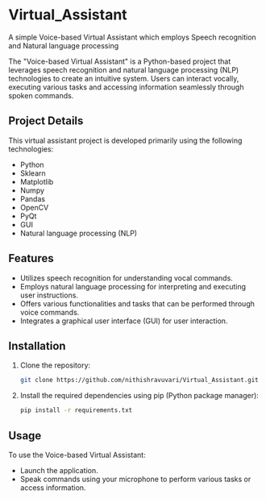 # Virtual_Assistant
A simple Voice-based Virtual Assistant which employs Speech recognition and Natural language processing


The "Voice-based Virtual Assistant" is a Python-based project that leverages speech recognition and natural language processing (NLP) technologies to create an intuitive system. Users can interact vocally, executing various tasks and accessing information seamlessly through spoken commands.

## Project Details

This virtual assistant project is developed primarily using the following technologies:

- Python
- Sklearn
- Matplotlib
- Numpy
- Pandas
- OpenCV
- PyQt
- GUI
- Natural language processing (NLP)

## Features

- Utilizes speech recognition for understanding vocal commands.
- Employs natural language processing for interpreting and executing user instructions.
- Offers various functionalities and tasks that can be performed through voice commands.
- Integrates a graphical user interface (GUI) for user interaction.

## Installation

1. Clone the repository:
   ```bash
   git clone https://github.com/nithishravuvari/Virtual_Assistant.git

2. Install the required dependencies using pip (Python package manager):
   ```bash
   pip install -r requirements.txt

## Usage
To use the Voice-based Virtual Assistant:

- Launch the application.
- Speak commands using your microphone to perform various tasks or access information.
